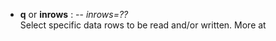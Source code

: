 - **q** or **inrows** : -- *inrows=??*\
   Select specific data rows to be read and/or written.
   More at [](https://docs.generic-mapping-tools.org/dev/gmt.html#the-q-option)